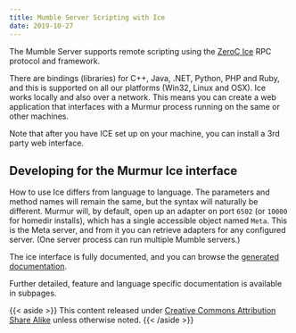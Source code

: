 ```yaml
---
title: Mumble Server Scripting with Ice
date: 2019-10-27
---
```

The Mumble Server supports remote scripting using the [ZeroC Ice](https://zeroc.com/products/ice) RPC protocol and framework.

There are bindings (libraries) for C++, Java, .NET, Python, PHP and Ruby, and this is supported on all our platforms (Win32, Linux and OSX). Ice works locally and also over a network. This means you can create a web application that interfaces with a Murmur process running on the same or other machines.

Note that after you have ICE set up on your machine, you can install a 3rd party web interface.

## Developing for the Murmur Ice interface

How to use Ice differs from language to language. The parameters and method names will remain the same, but the syntax will naturally be different. Murmur will, by default, open up an adapter on port `6502` (or `10000` for homedir installs), which has a single accessible object named `Meta`. This is the Meta server, and from it you can retrieve adapters for any configured server. (One server process can run multiple Mumble servers.)

The ice interface is fully documented, and you can browse the [generated documentation](/documentation/slice/).

Further detailed, feature and language specific documentation is available in subpages.

{{< aside >}}
This content released under [Creative Commons Attribution Share Alike](http://creativecommons.org/licenses/by-sa/2.5/) unless otherwise noted.
{{< /aside >}}
